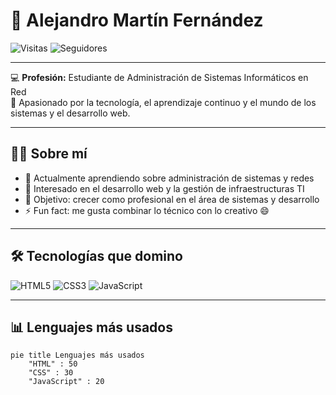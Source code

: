 # 👋 Alejandro Martín Fernández

![Visitas](https://komarev.com/ghpvc/?username=TU-USUARIO&label=Visitas%20al%20perfil&color=0e75b6&style=flat)
![Seguidores](https://img.shields.io/github/followers/TU-USUARIO?label=Seguidores&style=social)

---

💻 **Profesión:** Estudiante de Administración de Sistemas Informáticos en Red  
🚀 Apasionado por la tecnología, el aprendizaje continuo y el mundo de los sistemas y el desarrollo web.  

---

## 🧑‍💻 Sobre mí
- 🌱 Actualmente aprendiendo sobre administración de sistemas y redes  
- 💼 Interesado en el desarrollo web y la gestión de infraestructuras TI  
- 🎯 Objetivo: crecer como profesional en el área de sistemas y desarrollo  
- ⚡ Fun fact: me gusta combinar lo técnico con lo creativo 😄  

---

## 🛠️ Tecnologías que domino

![HTML5](https://img.shields.io/badge/HTML5-E34F26?style=for-the-badge&logo=html5&logoColor=white)
![CSS3](https://img.shields.io/badge/CSS3-1572B6?style=for-the-badge&logo=css3&logoColor=white)
![JavaScript](https://img.shields.io/badge/JavaScript-F7DF1E?style=for-the-badge&logo=javascript&logoColor=black)

---

## 📊 Lenguajes más usados

```mermaid
pie title Lenguajes más usados
    "HTML" : 50
    "CSS" : 30
    "JavaScript" : 20


